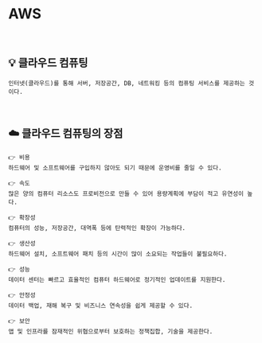 # AWS
<br>

## 💡 클라우드 컴퓨팅
    인터넷(클라우드)를 통해 서버, 저장공간, DB, 네트워킹 등의 컴퓨팅 서비스를 제공하는 것이다.

<br>

## ☁️ 클라우드 컴퓨팅의 장점  

    👉 비용   
    하드웨어 및 소프트웨어를 구입하지 않아도 되기 때문에 운영비를 줄일 수 있다.

    👉 속도  
    많은 양의 컴퓨터 리소스도 프로비전으로 만들 수 있어 용량계획에 부담이 적고 유연성이 높다.

    👉 확장성  
    컴퓨터의 성능, 저장공간, 대역폭 등에 탄력적인 확장이 가능하다. 

    👉 생산성  
    하드웨어 설치, 소프트웨어 패치 등의 시간이 많이 소요되는 작업들이 불필요하다.

    👉 성능  
    데이터 센터는 빠르고 효율적인 컴퓨터 하드웨어로 정기적인 업데이트를 지원한다.

    👉 안정성  
    데이터 백업, 재해 복구 및 비즈니스 연속성을 쉽게 제공할 수 있다.

    👉 보안  
    앱 및 인프라를 잠재적인 위협으로부터 보호하는 정책집합, 기술을 제공한다.